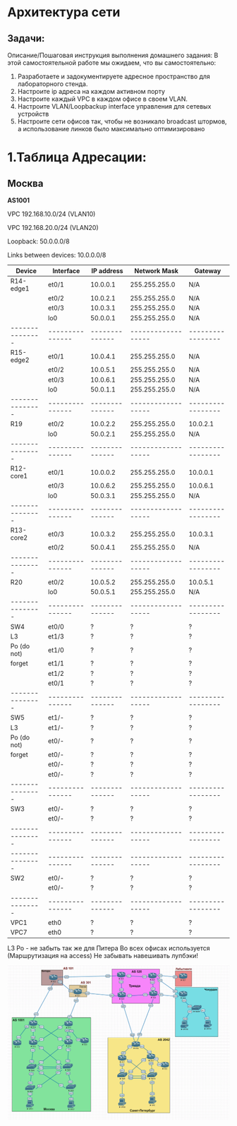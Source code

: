 # Архитектура сети


## Задачи:
Описание/Пошаговая инструкция выполнения домашнего задания:
В этой самостоятельной работе мы ожидаем, что вы самостоятельно:

1. Разработаете и задокументируете адресное пространство для лабораторного стенда.
2. Настроите ip адреса на каждом активном порту
3. Настроите каждый VPC в каждом офисе в своем VLAN.
4. Настроите VLAN/Loopbackup interface управления для сетевых устройств
5. Настроите сети офисов так, чтобы не возникало broadcast штормов, а использование линков было максимально оптимизировано

# 1.Таблица Адресации:
## Москва
**AS1001**

VPC 192.168.10.0/24 (VLAN10)

VPC 192.168.20.0/24 (VLAN20)

Loopback: 50.0.0.0/8

Links between devices: 10.0.0.0/8


| Device        | Interface     | IP address   | Network Mask     | Gateway         |
| ------------- | ------------- | ----------   | ---------------  | --------------  |
| R14-edge1     | et0/1         | 10.0.0.1     | 255.255.255.0    | N/A             |
|               | et0/2         | 10.0.2.1     | 255.255.255.0    | N/A             |
|               | et0/3         | 10.0.3.1     | 255.255.255.0    | N/A             |
|               | lo0           | 50.0.0.1     | 255.255.255.0    | N/A             |
|---------------|---------------|--------------|------------------|-----------------|
| R15-edge2     | et0/1         | 10.0.4.1     | 255.255.255.0    | N/A             |
|               | et0/2         | 10.0.5.1     | 255.255.255.0    | N/A             |
|               | et0/3         | 10.0.6.1     | 255.255.255.0    | N/A             |
|               | lo0           | 50.0.1.1     | 255.255.255.0    | N/A             |
|---------------|---------------|--------------|------------------|-----------------|
| R19           | et0/2         | 10.0.2.2     | 255.255.255.0    | 10.0.2.1        |
|               | lo0           | 50.0.2.1     | 255.255.255.0    | N/A             |
|---------------|---------------|--------------|------------------|-----------------|
| R12-core1     | et0/1         | 10.0.0.2     | 255.255.255.0    | 10.0.0.1        |
|               | et0/3         | 10.0.6.2     | 255.255.255.0    | 10.0.6.1        |
|               | lo0           | 50.0.3.1     | 255.255.255.0    | N/A             |
|---------------|---------------|--------------|------------------|-----------------|
| R13-core2     | et0/3         | 10.0.3.2     | 255.255.255.0    | 10.0.3.1        |
|               | et0/2         | 50.0.4.1     | 255.255.255.0    | N/A             |  
|---------------|---------------|--------------|------------------|-----------------|
| R20           | et0/2         | 10.0.5.2     | 255.255.255.0    | 10.0.5.1        |
|               | lo0           | 50.0.5.1     | 255.255.255.0    | N/A             |
|---------------|---------------|--------------|------------------|-----------------|
| SW4           | et0/0         | ?            | ?                | ?               |
| L3            | et1/3         | ?            | ?                | ?               |
| Po (do not)   | et1/0         | ?            | ?                | ?               |
|      forget   | et1/1         | ?            | ?                | ?               |
|               | et1/2         | ?            | ?                | ?               |
|               | et0/1         | ?            | ?                | ?               |
|---------------|---------------|--------------|------------------|-----------------|
| SW5           | et1/-         | ?            | ?                | ?               |
|   L3          | et1/-         | ?            | ?                | ?               |
|   Po (do not) | et0/-         | ?            | ?                | ?               |
|      forget   | et0/-         | ?            | ?                | ?               |
|               | et0/-         | ?            | ?                | ?               |
|               | et0/-         | ?            | ?                | ?               |
|---------------|---------------|--------------|------------------|-----------------|
| SW3           | et0/-         | ?            | ?                | ?               |
|               | et0/-         | ?            | ?                | ?               |
|---------------|---------------|--------------|------------------|-----------------|
|---------------|---------------|--------------|------------------|-----------------|
| SW2           | et0/-         | ?            | ?                | ?               |
|               | et0/-         | ?            | ?                | ?               |
|---------------|---------------|--------------|------------------|-----------------|
| VPC1          | eth0          | ?            | ?                | ?               |
| VPC7          | eth0          | ?            | ?                | ?               |

L3 Po - не забыть так же для Питера
Во всех офисах используется (Маршрутизация на access)
Не забывать навешивать лупбэки!

![tempschema](https://github.com/AlexanderRudakov/airudakov_otus_network_engineer_cource/blob/main/LABS/011%20Network%20Architecture/pictures/tmpschema.PNG)

